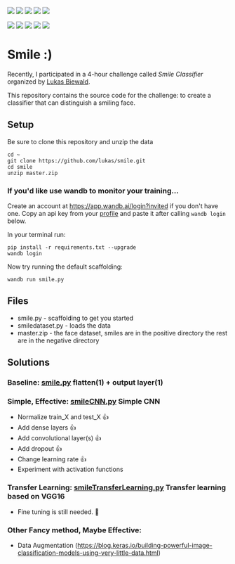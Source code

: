 ![](https://github.com/hromi/SMILEsmileD/blob/master/SMILEs/positives/positives7/10046.jpg?raw=true)
![](https://raw.githubusercontent.com/hromi/SMILEsmileD/master/SMILEs/positives/positives7/10045.jpg)
![](https://raw.githubusercontent.com/hromi/SMILEsmileD/master/SMILEs/positives/positives7/10047.jpg)
![](https://raw.githubusercontent.com/hromi/SMILEsmileD/master/SMILEs/positives/positives7/10048.jpg)
![](https://raw.githubusercontent.com/hromi/SMILEsmileD/master/SMILEs/positives/positives7/10050.jpg)

![](https://github.com/hromi/SMILEsmileD/blob/master/SMILEs/negatives/negatives7/10211.jpg?raw=true)
![](https://raw.githubusercontent.com/hromi/SMILEsmileD/master/SMILEs/negatives/negatives7/10210.jpg)
![](https://raw.githubusercontent.com/hromi/SMILEsmileD/master/SMILEs/negatives/negatives7/10212.jpg)
![](https://raw.githubusercontent.com/hromi/SMILEsmileD/master/SMILEs/negatives/negatives7/10213.jpg)
![](https://raw.githubusercontent.com/hromi/SMILEsmileD/master/SMILEs/negatives/negatives7/10214.jpg)



# Smile :)
Recently, I participated in a 4-hour challenge called *Smile Classifier* organized by [Lukas Biewald](https://lukasbiewald.com/).

This repository contains the source code for the challenge: to create a classifier that can distinguish a smiling face.

## Setup

Be sure to clone this repository and unzip the data

```shell
cd ~
git clone https://github.com/lukas/smile.git
cd smile
unzip master.zip
```
### If you'd like use wandb to monitor your training...
Create an account at https://app.wandb.ai/login?invited if you don't have one.  Copy an api key from your [profile](https://app.wandb.ai/profile) and paste it after calling `wandb login` below.

In your terminal run:

```
pip install -r requirements.txt --upgrade
wandb login
```

Now try running the default scaffolding:

```
wandb run smile.py
```

## Files

- smile.py - scaffolding to get you started
- smiledataset.py - loads the data
- master.zip - the face dataset, smiles are in the positive directory the rest are in the negative directory

## Solutions

### Baseline: [smile.py](./smile.py) flatten(1) + output layer(1)

### Simple, Effective: [smileCNN.py](./smileCNN.py) Simple CNN
- Normalize train_X and test_X  :+1:
- Add dense layers              :+1:
- Add convolutional layer(s)    :+1:
- Add dropout                   :+1:  
- Change learning rate          :+1:
- Experiment with activation functions

### Transfer Learning: [smileTransferLearning.py](./smileTransferLearning.py) Transfer learning based on VGG16
- Fine tuning is still needed. :construction:

### Other Fancy method, Maybe Effective:
- Data Augmentation (https://blog.keras.io/building-powerful-image-classification-models-using-very-little-data.html)



